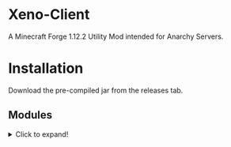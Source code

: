 # Xeno-Client
A Minecraft Forge 1.12.2 Utility Mod intended for Anarchy Servers.

# Installation
Download the pre-compiled jar from the releases tab.

## Modules
<details>
  <summary>Click to expand!</summary>
  
  # Combat
    * Aura
    * AutoArmour
    * Blink
    * Offhand
    * Surround    
  
  # Movement   
    * Fly
    * ElytraFly
    * NoFall
    * Jetpack
    * Step
    * Reverse Step
    * Sprint
    * Velocity
  
  # Render   
    * ESP
    * Chams
    * Fullbright
    * Hole ESP
    * Item Physics
    * Nametags
    * No Render
    * Tracers
    * Storage ESP
  
</details>
